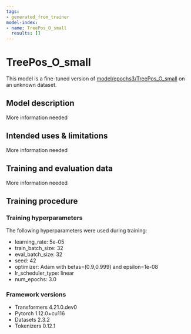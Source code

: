 ```yaml
---
tags:
- generated_from_trainer
model-index:
- name: TreePos_O_small
  results: []
---
```


<!-- This model card has been generated automatically according to the information the Trainer had access to. You
should probably proofread and complete it, then remove this comment. -->

# TreePos_O_small

This model is a fine-tuned version of [model/epochs3/TreePos_O_small](https://huggingface.co/model/epochs3/TreePos_O_small) on an unknown dataset.

## Model description

More information needed

## Intended uses & limitations

More information needed

## Training and evaluation data

More information needed

## Training procedure

### Training hyperparameters

The following hyperparameters were used during training:
- learning_rate: 5e-05
- train_batch_size: 32
- eval_batch_size: 32
- seed: 42
- optimizer: Adam with betas=(0.9,0.999) and epsilon=1e-08
- lr_scheduler_type: linear
- num_epochs: 3.0

### Framework versions

- Transformers 4.21.0.dev0
- Pytorch 1.12.0+cu116
- Datasets 2.3.2
- Tokenizers 0.12.1
